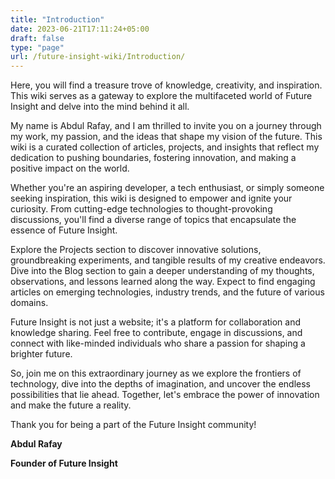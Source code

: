 ```yaml
---
title: "Introduction"
date: 2023-06-21T17:11:24+05:00
draft: false
type: "page"
url: /future-insight-wiki/Introduction/
---
```



Here, you will find a treasure trove of knowledge, creativity, and inspiration. This wiki serves as a gateway to explore the multifaceted world of Future Insight and delve into the mind behind it all.

My name is Abdul Rafay, and I am thrilled to invite you on a journey through my work, my passion, and the ideas that shape my vision of the future. This wiki is a curated collection of articles, projects, and insights that reflect my dedication to pushing boundaries, fostering innovation, and making a positive impact on the world.

Whether you're an aspiring developer, a tech enthusiast, or simply someone seeking inspiration, this wiki is designed to empower and ignite your curiosity. From cutting-edge technologies to thought-provoking discussions, you'll find a diverse range of topics that encapsulate the essence of Future Insight.

Explore the Projects section to discover innovative solutions, groundbreaking experiments, and tangible results of my creative endeavors. Dive into the Blog section to gain a deeper understanding of my thoughts, observations, and lessons learned along the way. Expect to find engaging articles on emerging technologies, industry trends, and the future of various domains.

Future Insight is not just a website; it's a platform for collaboration and knowledge sharing. Feel free to contribute, engage in discussions, and connect with like-minded individuals who share a passion for shaping a brighter future.

So, join me on this extraordinary journey as we explore the frontiers of technology, dive into the depths of imagination, and uncover the endless possibilities that lie ahead. Together, let's embrace the power of innovation and make the future a reality.

Thank you for being a part of the Future Insight community!


**Abdul Rafay**

**Founder of Future Insight**
